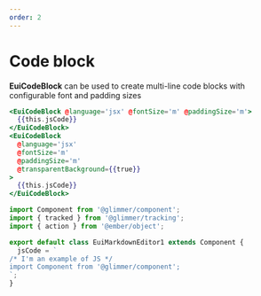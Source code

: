 ```yaml
---
order: 2
---
```


# Code block

<EuiText>
  <p>
    <strong>EuiCodeBlock</strong> can be used to create multi-line code blocks with configurable font and padding sizes
  </p>
</EuiText>

```hbs template
<EuiCodeBlock @language='jsx' @fontSize='m' @paddingSize='m'>
  {{this.jsCode}}
</EuiCodeBlock>
<EuiCodeBlock
  @language='jsx'
  @fontSize='m'
  @paddingSize='m'
  @transparentBackground={{true}}
>
  {{this.jsCode}}
</EuiCodeBlock>
```

```javascript component
import Component from '@glimmer/component';
import { tracked } from '@glimmer/tracking';
import { action } from '@ember/object';

export default class EuiMarkdownEditor1 extends Component {
  jsCode = `
/* I'm an example of JS */ 
import Component from '@glimmer/component';
`;
}
```
